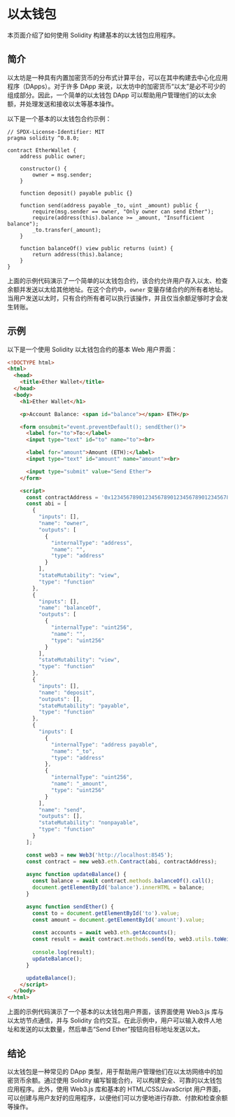 # 以太钱包

本页面介绍了如何使用 Solidity 构建基本的以太钱包应用程序。

## 简介

以太坊是一种具有内置加密货币的分布式计算平台，可以在其中构建去中心化应用程序（DApps）。对于许多 DApp 来说，以太坊中的加密货币“以太”是必不可少的组成部分。因此，一个简单的以太钱包 DApp 可以帮助用户管理他们的以太余额，并处理发送和接收以太等基本操作。

以下是一个基本的以太钱包合约示例：

```solidity
// SPDX-License-Identifier: MIT
pragma solidity ^0.8.0;

contract EtherWallet {
    address public owner;

    constructor() {
        owner = msg.sender;
    }

    function deposit() payable public {}

    function send(address payable _to, uint _amount) public {
        require(msg.sender == owner, "Only owner can send Ether");
        require(address(this).balance >= _amount, "Insufficient balance");
        _to.transfer(_amount);
    }

    function balanceOf() view public returns (uint) {
        return address(this).balance;
    }
}
```

上面的示例代码演示了一个简单的以太钱包合约，该合约允许用户存入以太、检查余额并发送以太给其他地址。在这个合约中，`owner` 变量存储合约的所有者地址。当用户发送以太时，只有合约所有者可以执行该操作，并且仅当余额足够时才会发生转账。

## 示例

以下是一个使用 Solidity 以太钱包合约的基本 Web 用户界面：

```html
<!DOCTYPE html>
<html>
  <head>
    <title>Ether Wallet</title>
  </head>
  <body>
    <h1>Ether Wallet</h1>

    <p>Account Balance: <span id="balance"></span> ETH</p>

    <form onsubmit="event.preventDefault(); sendEther()">
      <label for="to">To:</label>
      <input type="text" id="to" name="to"><br>

      <label for="amount">Amount (ETH):</label>
      <input type="text" id="amount" name="amount"><br>

      <input type="submit" value="Send Ether">
    </form>

    <script>
      const contractAddress = '0x1234567890123456789012345678901234567890';
      const abi = [
        {
          "inputs": [],
          "name": "owner",
          "outputs": [
            {
              "internalType": "address",
              "name": "",
              "type": "address"
            }
          ],
          "stateMutability": "view",
          "type": "function"
        },
        {
          "inputs": [],
          "name": "balanceOf",
          "outputs": [
            {
              "internalType": "uint256",
              "name": "",
              "type": "uint256"
            }
          ],
          "stateMutability": "view",
          "type": "function"
        },
        {
          "inputs": [],
          "name": "deposit",
          "outputs": [],
          "stateMutability": "payable",
          "type": "function"
        },
        {
          "inputs": [
            {
              "internalType": "address payable",
              "name": "_to",
              "type": "address"
            },
            {
              "internalType": "uint256",
              "name": "_amount",
              "type": "uint256"
            }
          ],
          "name": "send",
          "outputs": [],
          "stateMutability": "nonpayable",
          "type": "function"
        }
      ];

      const web3 = new Web3('http://localhost:8545');
      const contract = new web3.eth.Contract(abi, contractAddress);
      
      async function updateBalance() {
        const balance = await contract.methods.balanceOf().call();
        document.getElementById('balance').innerHTML = balance;
      }

      async function sendEther() {
        const to = document.getElementById('to').value;
        const amount = document.getElementById('amount').value;
        
        const accounts = await web3.eth.getAccounts();
        const result = await contract.methods.send(to, web3.utils.toWei(amount)).send({from: accounts[0]});
        
        console.log(result);
        updateBalance();
      }

      updateBalance();
    </script>
  </body>
</html>
```

上面的示例代码演示了一个基本的以太钱包用户界面，该界面使用 Web3.js 库与以太坊节点通信，并与 Solidity 合约交互。在此示例中，用户可以输入收件人地址和发送的以太数量，然后单击“Send Ether”按钮向目标地址发送以太。

## 结论

以太钱包是一种常见的 DApp 类型，用于帮助用户管理他们在以太坊网络中的加密货币余额。通过使用 Solidity 编写智能合约，可以构建安全、可靠的以太钱包应用程序。此外，使用 Web3.js 库和基本的 HTML/CSS/JavaScript 用户界面，可以创建与用户友好的应用程序，以便他们可以方便地进行存款、付款和检查余额等操作。